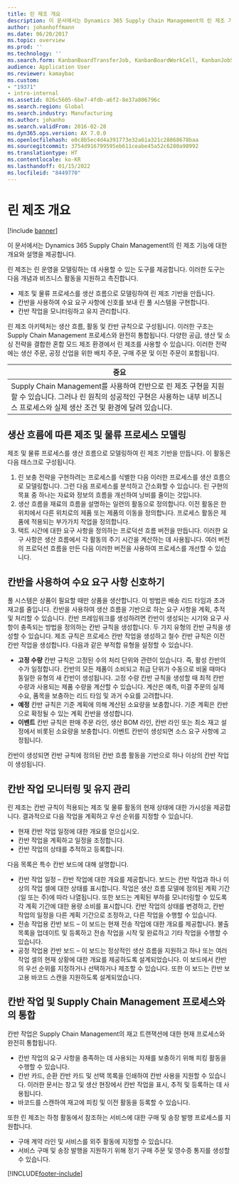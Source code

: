 ```yaml
---
title: 린 제조 개요
description: 이 문서에서는 Dynamics 365 Supply Chain Management의 린 제조 기능에 대한 개요와 설명을 제공합니다.
author: johanhoffmann
ms.date: 06/20/2017
ms.topic: overview
ms.prod: ''
ms.technology: ''
ms.search.form: KanbanBoardTransferJob, KanbanBoardWorkCell, KanbanJobSchedulingListPage, LeanProductionFlow, Kanban, KanbanQuantityOverview, KanbanAssignCard, KanbanCirculatingCards, KanbanRules, WHSKanbanWaveTableManagePickingListPool
audience: Application User
ms.reviewer: kamaybac
ms.custom:
- "19371"
- intro-internal
ms.assetid: 026c5605-6be7-4fdb-a6f2-8e37a806796c
ms.search.region: Global
ms.search.industry: Manufacturing
ms.author: johanho
ms.search.validFrom: 2016-02-28
ms.dyn365.ops.version: AX 7.0.0
ms.openlocfilehash: e0c8b5ec4d4a391773e32a61a321c28868678baa
ms.sourcegitcommit: 3754d916799595eb611ceabe45a52c6280a98992
ms.translationtype: HT
ms.contentlocale: ko-KR
ms.lasthandoff: 01/15/2022
ms.locfileid: "8449770"
---
```

# <a name="lean-manufacturing-overview"></a>린 제조 개요

[!include [banner](../includes/banner.md)]

이 문서에서는 Dynamics 365 Supply Chain Management의 린 제조 기능에 대한 개요와 설명을 제공합니다.

린 제조는 린 운영을 모델링하는 데 사용할 수 있는 도구를 제공합니다. 이러한 도구는 다음 개념과 비즈니스 활동을 지원하고 촉진합니다.
-   제조 및 물류 프로세스를 생산 흐름으로 모델링하여 린 제조 기반을 만듭니다.
-   칸반을 사용하여 수요 요구 사항에 신호를 보내 린 풀 시스템을 구현합니다.
-   칸반 작업을 모니터링하고 유지 관리합니다.

린 제조 아키텍처는 생산 흐름, 활동 및 칸반 규칙으로 구성됩니다. 이러한 구조는 Supply Chain Management 프로세스와 완전히 통합됩니다. 다양한 공급, 생산 및 소싱 전략을 결합한 혼합 모드 제조 환경에서 린 제조를 사용할 수 있습니다. 이러한 전략에는 생산 주문, 공정 산업을 위한 배치 주문, 구매 주문 및 이전 주문이 포함됩니다.

| **중요**                                                                                                                                                                                                                                                                |
|------------------------------------------------------------------------------------------------------------------------------------------------------------------------------------------------------------------------------------------------------------------------------|
| Supply Chain Management를 사용하여 칸반으로 린 제조 구현을 지원할 수 있습니다. 그러나 린 원칙의 성공적인 구현은 사용하는 내부 비즈니스 프로세스와 실제 생산 조건 및 환경에 달려 있습니다. |

## <a name="modeling-manufacturing-and-logistics-processes-as-production-flows"></a>생산 흐름에 따른 제조 및 물류 프로세스 모델링
제조 및 물류 프로세스를 생산 흐름으로 모델링하여 린 제조 기반을 만듭니다. 이 활동은 다음 태스크로 구성됩니다.
1.  린 보충 전략을 구현하려는 프로세스를 식별한 다음 이러한 프로세스를 생산 흐름으로 모델링합니다. 그런 다음 프로세스를 분석하고 간소화할 수 있습니다. 린 구현의 목표 중 하나는 자료와 정보의 흐름을 개선하여 낭비를 줄이는 것입니다.
2.  생산 흐름을 재료의 흐름을 설명하는 일련의 활동으로 정의합니다. 이전 활동은 한 위치에서 다른 위치로의 제품 또는 제품의 이동을 정의합니다. 프로세스 활동은 제품에 적용되는 부가가치 작업을 정의합니다.
3.  택트 시간에 대한 요구 사항을 정의하는 프로덕션 흐름 버전을 만듭니다. 이러한 요구 사항은 생산 흐름에서 각 활동의 주기 시간을 계산하는 데 사용됩니다. 여러 버전의 프로덕션 흐름을 만든 다음 이러한 버전을 사용하여 프로세스를 개선할 수 있습니다.

## <a name="using-kanbans-to-signal-demand-requirements"></a>칸반을 사용하여 수요 요구 사항 신호하기
풀 시스템은 상품이 필요할 때만 상품을 생산합니다. 이 방법은 배송 리드 타임과 초과 재고를 줄입니다. 칸반을 사용하여 생산 흐름을 기반으로 하는 요구 사항을 계획, 추적 및 처리할 수 있습니다. 칸반 프레임워크를 생성하려면 칸반이 생성되는 시기와 요구 사항이 충족되는 방법을 정의하는 칸반 규칙을 생성합니다. 두 가지 유형의 칸반 규칙을 생성할 수 있습니다. 제조 규칙은 프로세스 칸반 작업을 생성하고 철수 칸반 규칙은 이전 칸반 작업을 생성합니다. 다음과 같은 부적합 유형을 설정할 수 있습니다.
-   **고정 수량** 칸반 규칙은 고정된 수의 처리 단위와 관련이 있습니다. 즉, 활성 칸반의 수가 일정합니다. 칸반의 모든 제품이 소비되고 취급 단위가 수동으로 비울 때마다 동일한 유형의 새 칸반이 생성됩니다. 고정 수량 칸반 규칙을 생성할 때 최적 칸반 수량과 사용되는 제품 수량을 계산할 수 있습니다. 계산은 예측, 미결 주문의 실제 수요, 품목을 보충하는 리드 타임 및 과거 수요를 고려합니다.
-   **예정** 칸반 규칙은 기준 계획에 의해 계산된 소요량을 보충합니다. 기준 계획은 칸반으로 확정될 수 있는 계획 칸반을 생성합니다.
-   **이벤트** 칸반 규칙은 판매 주문 라인, 생산 BOM 라인, 칸반 라인 또는 최소 재고 설정에서 비롯된 소요량을 보충합니다. 이벤트 칸반이 생성되면 소스 요구 사항에 고정됩니다.

칸반이 생성되면 칸반 규칙에 정의된 칸반 흐름 활동을 기반으로 하나 이상의 칸반 작업이 생성됩니다.

## <a name="monitoring-and-maintaining-kanban-jobs"></a>칸반 작업 모니터링 및 유지 관리
린 제조는 칸반 규칙이 적용되는 제조 및 물류 활동의 현재 상태에 대한 가시성을 제공합니다. 결과적으로 다음 작업을 계획하고 우선 순위를 지정할 수 있습니다.

-   현재 칸반 작업 일정에 대한 개요를 얻으십시오.
-   칸반 작업을 계획하고 일정을 조정합니다.
-   칸반 작업의 상태를 추적하고 등록합니다.

다음 목록은 특수 칸반 보드에 대해 설명합니다.
-   칸반 작업 일정 – 칸반 작업에 대한 개요를 제공합니다. 보드는 칸반 작업과 하나 이상의 작업 셀에 대한 상태를 표시합니다. 작업은 생산 흐름 모델에 정의된 계획 기간(일 또는 주)에 따라 나열됩니다. 또한 보드는 계획된 부하를 모니터링할 수 있도록 각 계획 기간에 대한 용량 소비를 표시합니다. 칸반 작업의 상태를 변경하고, 칸반 작업의 일정을 다른 계획 기간으로 조정하고, 다른 작업을 수행할 수 있습니다.
-   전송 작업용 칸반 보드 – 이 보드는 현재 전송 작업에 대한 개요를 제공합니다. 불출 목록을 업데이트 및 등록하고 전송 작업을 시작 및 완료하고 기타 작업을 수행할 수 있습니다.
-   공정 작업용 칸반 보드 – 이 보드는 정상적인 생산 흐름을 지원하고 하나 또는 여러 작업 셀의 현재 상황에 대한 개요를 제공하도록 설계되었습니다. 이 보드에서 칸반의 우선 순위를 지정하거나 선택하거나 제조할 수 있습니다. 또한 이 보드는 칸반 보고용 바코드 스캔을 지원하도록 설계되었습니다.

## <a name="kanban-jobs-and-integration-with-supply-chain-management-processes"></a>칸반 작업 및 Supply Chain Management 프로세스와의 통합
칸반 작업은 Supply Chain Management의 재고 트랜잭션에 대한 현재 프로세스와 완전히 통합됩니다.
-   칸반 작업의 요구 사항을 충족하는 데 사용되는 자재를 보충하기 위해 피킹 활동을 수행할 수 있습니다.
-   칸반 카드, 순환 칸반 카드 및 선택 목록을 인쇄하여 칸반 사용을 지원할 수 있습니다. 이러한 문서는 창고 및 생산 현장에서 칸반 작업을 표시, 추적 및 등록하는 데 사용됩니다.
-   바코드를 스캔하여 재고에 피킹 및 이전 활동을 등록할 수 있습니다.

또한 린 제조는 하청 활동에서 참조하는 서비스에 대한 구매 및 송장 발행 프로세스를 지원합니다.
-   구매 계약 라인 및 서비스를 외주 활동에 지정할 수 있습니다.
-   서비스 구매 및 송장 발행을 지원하기 위해 정기 구매 주문 및 영수증 통지를 생성할 수 있습니다.







[!INCLUDE[footer-include](../../includes/footer-banner.md)]